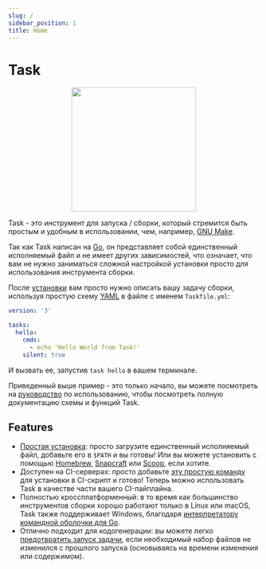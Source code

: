 ```yaml
---
slug: /
sidebar_position: 1
title: Home
---
```


# Task

<div align="center">
  <img id="logo" src="img/logo.svg" height="250px" width="250px" />
</div>

Task - это инструмент для запуска / сборки, который стремится быть простым и удобным в использовании, чем, например, [GNU Make][make].

Так как Task написан на [Go][go], он представляет собой единственный исполняемый файл и не имеет других зависимостей, что означает, что вам не нужно заниматься сложной настройкой установки просто для использования инструмента сборки.

После [установки](installation.md) вам просто нужно описать вашу задачу сборки, используя простую схему [YAML][yaml] в файле с именем `Taskfile.yml`:

```yaml title="Taskfile.yml"
version: '3'

tasks:
  hello:
    cmds:
      - echo 'Hello World from Task!'
    silent: true
```

И вызвать ее, запустив `task hello` в вашем терминале.

Приведенный выше пример - это только начало, вы можете посмотреть на [руководство](/usage) по использованию, чтобы посмотреть полную документацию схемы и функций Task.

## Features

- [Простая установка](installation.md): просто загрузите единственный исполняемый файл, добавьте его в `$PATH` и вы готовы! Или вы можете установить с помощью [Homebrew][homebrew], [Snapcraft][snapcraft] или [Scoop][scoop], если хотите.
- Доступен на CI-серверах: просто добавьте [эту простую команду](installation.md#install-script) для установки в CI-скрипт и готово! Теперь можно использовать Task в качестве части вашего CI-пайплайна.
- Полностью кроссплатформенный: в то время как большинство инструментов сборки хорошо работают только в Linux или macOS, Task также поддерживает Windows, благодаря [интерпретатору командной оболочки для Go][sh].
- Отлично подходит для кодогенерации: вы можете легко [предотвратить запуск задачи](/usage#prevent-unnecessary-work), если необходимый набор файлов не изменился с прошлого запуска (основываясь на времени изменения или содержимом).

<!-- prettier-ignore-start -->

<!-- prettier-ignore-end -->
[make]: https://www.gnu.org/software/make/
[go]: https://go.dev/
[yaml]: http://yaml.org/
[homebrew]: https://brew.sh/
[snapcraft]: https://snapcraft.io/
[scoop]: https://scoop.sh/
[sh]: https://github.com/mvdan/sh
